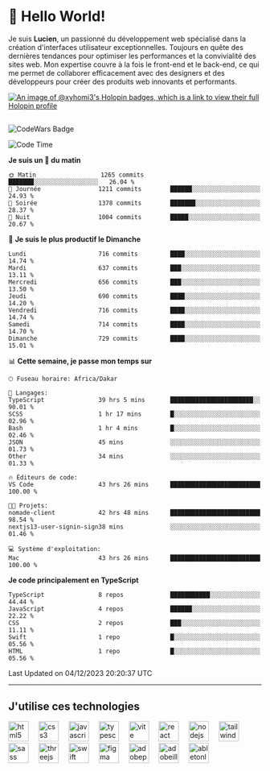 # 👋 Hello World!

Je suis **Lucien**, un passionné du développement web spécialisé dans la création d'interfaces utilisateur exceptionnelles. Toujours en quête des dernières tendances pour optimiser les performances et la convivialité des sites web. Mon expertise couvre à la fois le front-end et le back-end, ce qui me permet de collaborer efficacement avec des designers et des développeurs pour créer des produits web innovants et performants.

[![An image of @xyhomi3's Holopin badges, which is a link to view their full Holopin profile](https://holopin.me/xyhomi3)](https://holopin.io/@xyhomi3)

##

![CodeWars Badge](https://www.codewars.com/users/xyhomi3/badges/small)

<!--START_SECTION:waka-->
![Code Time](http://img.shields.io/badge/Code%20Time-392%20hrs%2048%20mins-blue)

**Je suis un 🐤 du matin** 

```text
🌞 Matin                  1265 commits        ███████░░░░░░░░░░░░░░░░░░   26.04 % 
🌆 Journée                1211 commits        ██████░░░░░░░░░░░░░░░░░░░   24.93 % 
🌃 Soirée                 1378 commits        ███████░░░░░░░░░░░░░░░░░░   28.37 % 
🌙 Nuit                   1004 commits        █████░░░░░░░░░░░░░░░░░░░░   20.67 % 
```
📅 **Je suis le plus productif le Dimanche** 

```text
Lundi                    716 commits         ████░░░░░░░░░░░░░░░░░░░░░   14.74 % 
Mardi                    637 commits         ███░░░░░░░░░░░░░░░░░░░░░░   13.11 % 
Mercredi                 656 commits         ███░░░░░░░░░░░░░░░░░░░░░░   13.50 % 
Jeudi                    690 commits         ████░░░░░░░░░░░░░░░░░░░░░   14.20 % 
Vendredi                 716 commits         ████░░░░░░░░░░░░░░░░░░░░░   14.74 % 
Samedi                   714 commits         ████░░░░░░░░░░░░░░░░░░░░░   14.70 % 
Dimanche                 729 commits         ████░░░░░░░░░░░░░░░░░░░░░   15.01 % 
```


📊 **Cette semaine, je passe mon temps sur** 

```text
🕑︎ Fuseau horaire: Africa/Dakar

💬 Langages: 
TypeScript               39 hrs 5 mins       ███████████████████████░░   90.01 % 
SCSS                     1 hr 17 mins        █░░░░░░░░░░░░░░░░░░░░░░░░   02.96 % 
Bash                     1 hr 4 mins         █░░░░░░░░░░░░░░░░░░░░░░░░   02.46 % 
JSON                     45 mins             ░░░░░░░░░░░░░░░░░░░░░░░░░   01.73 % 
Other                    34 mins             ░░░░░░░░░░░░░░░░░░░░░░░░░   01.33 % 

🔥 Éditeurs de code: 
VS Code                  43 hrs 26 mins      █████████████████████████   100.00 % 

🐱‍💻 Projets: 
nomade-client            42 hrs 48 mins      █████████████████████████   98.54 % 
nextjs13-user-signin-sign38 mins             ░░░░░░░░░░░░░░░░░░░░░░░░░   01.46 % 

💻 Système d'exploitation: 
Mac                      43 hrs 26 mins      █████████████████████████   100.00 % 
```

**Je code principalement en TypeScript** 

```text
TypeScript               8 repos             ███████████░░░░░░░░░░░░░░   44.44 % 
JavaScript               4 repos             ██████░░░░░░░░░░░░░░░░░░░   22.22 % 
CSS                      2 repos             ███░░░░░░░░░░░░░░░░░░░░░░   11.11 % 
Swift                    1 repo              █░░░░░░░░░░░░░░░░░░░░░░░░   05.56 % 
HTML                     1 repo              █░░░░░░░░░░░░░░░░░░░░░░░░   05.56 % 
```




 Last Updated on 04/12/2023 20:20:37 UTC
<!--END_SECTION:waka-->
---

## J'utilise ces technologies

<div align="left">
  <img src="https://skillicons.dev/icons?i=html" height="40" alt="html5 logo"  />
  <img width="12" />
  <img src="https://skillicons.dev/icons?i=css" height="40" alt="css3 logo"  />
  <img width="12" />
  <img src="https://skillicons.dev/icons?i=js" height="40" alt="javascript logo"  />
  <img width="12" />
  <img src="https://skillicons.dev/icons?i=ts" height="40" alt="typescript logo"  />
  <img width="12" />
  <img src="https://skillicons.dev/icons?i=vite" height="40" alt="vite logo"  />
  <img width="12" />
  <img src="https://skillicons.dev/icons?i=react" height="40" alt="react logo"  />
  <img width="12" />
  <img src="https://cdn.jsdelivr.net/gh/devicons/devicon/icons/nodejs/nodejs-original.svg" height="40" alt="nodejs logo"  />
  <img width="12" />
  <img src="https://skillicons.dev/icons?i=tailwind" height="40" alt="tailwindcss logo"  />
  <img width="12" />
  <img src="https://skillicons.dev/icons?i=sass" height="40" alt="sass logo"  />
  <img width="12" />
  <img src="https://skillicons.dev/icons?i=threejs" height="40" alt="threejs logo"  />
  <img width="12" />
  <img src="https://skillicons.dev/icons?i=swift" height="40" alt="swift logo"  />
  <img width="12" />
  <img src="https://skillicons.dev/icons?i=figma" height="40" alt="figma logo"  />
  <img width="12" />
  <img src="https://skillicons.dev/icons?i=ps" height="40" alt="adobephotoshop logo"  />
  <img width="12" />
  <img src="https://skillicons.dev/icons?i=ai" height="40" alt="adobeillustrator logo"  />
  <img width="12" />
  <img src="https://skillicons.dev/icons?i=ableton" height="40" alt="abletonlive logo"  />
</div>



